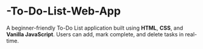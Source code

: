 # -To-Do-List-Web-App
A beginner-friendly To-Do List application built using **HTML**, **CSS**, and **Vanilla JavaScript**. Users can add, mark complete, and delete tasks in real-time.
